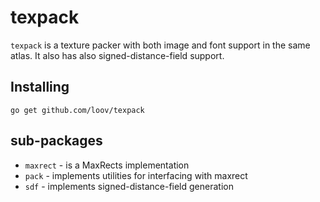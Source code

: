 # texpack

`texpack` is a texture packer with both image and font support in the same atlas.
It also has also signed-distance-field support.

## Installing

```
go get github.com/loov/texpack
```

## sub-packages

* `maxrect` - is a MaxRects implementation
* `pack` - implements utilities for interfacing with maxrect
* `sdf` - implements signed-distance-field generation